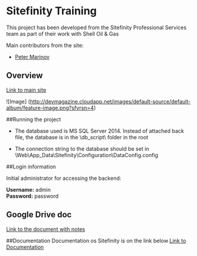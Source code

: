 # Sitefinity Training
This project has been developed from the Sitefinity Professional Services team as part of their work with Shell Oil & Gas

Main contributors from the site:

* [Peter Marinov](https://github.com/PeterMarinov)


## Overview

[Link to main site](http://devmagazine.cloudapp.net/)

![Image] (http://devmagazine.cloudapp.net/images/default-source/default-album/feature-image.png?sfvrsn=4)

##Running the project

* The database used is MS SQL Server 2014. Instead of attached back file, the database is in the \db_script\ folder in the root

* The connection string to the database should be set in   
\Web\App_Data\Sitefinity\Configuration\DataConfig.config

##Login information

Initial administrator for accessing the backend:   

**Username:** admin   
**Password:** password

## Google Drive doc
[Link to the document with notes](https://docs.google.com/document/d/1rY4vwakcrDl4I49xLB9IgjEeocbBJtv8peWRTkSrQPk/edit#)

##Documentation
Documentation os Sitefinity is on the link below
[Link to Documentation](http://docs.sitefinity.com/)